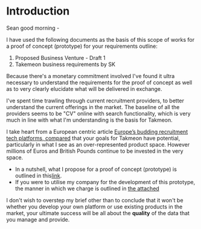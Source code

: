 # Introduction

Sean good morning -

I have used the following documents as the basis of this scope of works for a proof of concept (prototype) for your requirements outline:
1. Proposed Business Venture - Draft 1
2. Takemeon business requirements by SK

Because there's a monetary commitment involved I've found it ultra necessary to understand the requirements for the proof of concept as well as to very clearly elucidate what will be delivered in exchange.

I've spent time trawling through current recruitment providers, to better understand the current offerings in the market. The baseline of all the providers seems to be "CV" online with search functionality, which is very much in line with what I'm understanding is the basis for Takmeon.

I take heart from a European centric article [Europe’s budding recruitment tech platforms, compared](https://sifted.eu/articles/recruitment-tech-platforms-compared/) that your goals for Takmeon have potential, particularly in what I see as an over-represented product space. 
However millions of Euros and British Pounds continue to be invested in the very space.



- In a nutshell, what I propose for a proof of concept (prototype) is outlined in this[link](./prototype-proposal). 
- If you were to utilise my company for the development of this prototype, the manner in which we charge is outlined in [the attached](./development-charging.md)


I don't wish to overstep my brief other than to conclude that it won't be whether you develop your own platform or use existing products in the market, your ultimate success will be all about the **quality** of the data that you manage and provide.
